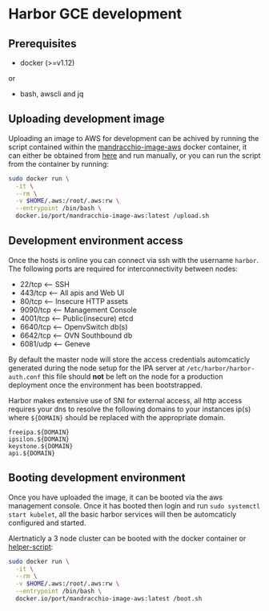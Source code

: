 # Harbor GCE development

## Prerequisites

 * docker (>=v1.12)

 or

 * bash, awscli and jq

## Uploading development image

Uploading an image to AWS for development can be achived by running the script contained within the [mandracchio-image-aws](https://github.com/portdirect/harbor/blob/latest/docker/mandracchio/mandracchio-image-aws/) docker container, it can either be obtained from [here](https://github.com/portdirect/harbor/blob/latest/docker/mandracchio/mandracchio-image-aws/assets/upload.sh) and run manually, or you can run the script from the container by running:

```bash
sudo docker run \
  -it \
  --rm \
  -v $HOME/.aws:/root/.aws:rw \
  --entrypoint /bin/bash \
  docker.io/port/mandracchio-image-aws:latest /upload.sh
```

## Development environment access

Once the hosts is online you can connect via ssh with the username ```harbor```.
The following ports are required for interconnectivity between nodes:

 * 22/tcp <-- SSH
 * 443/tcp <-- All apis and Web UI
 * 80/tcp <-- Insecure HTTP assets
 * 9090/tcp <-- Management Console
 * 4001/tcp <-- Public(insecure) etcd
 * 6640/tcp <-- OpenvSwitch db(s)
 * 6642/tcp <-- OVN Southbound db
 * 6081/udp <-- Geneve

By default the master node will store the access credentials automcaticly generated during the node setup for the IPA server at ```/etc/harbor/harbor-auth.conf``` this file should **not** be left on the node for a production deployment once the environment has been bootstrapped.

Harbor makes extensive use of SNI for external access, all http access requires your dns to resolve the following domains to your instances ip(s) where ```${DOMAIN}``` should be replaced with the appropriate domain.

```
freeipa.${DOMAIN}
ipsilon.${DOMAIN}
keystone.${DOMAIN}
api.${DOMAIN}
```


## Booting development environment

Once you have uploaded the image, it can be booted via the aws management console. Once it has booted then login and run ``` sudo systemctl start kubelet ```, all the basic harbor services will then be automcaticly configured and started.

Alertnaticly a 3 node cluster can be booted with the docker container or [helper-script](https://github.com/portdirect/harbor/blob/latest/docker/mandracchio/mandracchio-image-aws/assets/boot.sh):

```bash
sudo docker run \
  -it \
  --rm \
  -v $HOME/.aws:/root/.aws:rw \
  --entrypoint /bin/bash \
  docker.io/port/mandracchio-image-aws:latest /boot.sh
```
